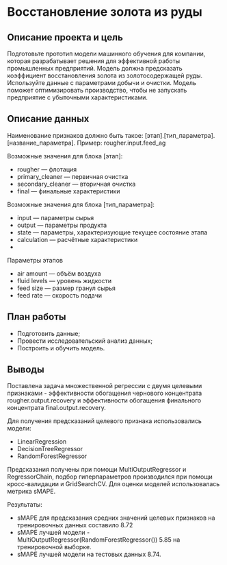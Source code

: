 #  Восстановление золота из руды

## Описание проекта и цель

Подготовьте прототип модели машинного обучения для компании, которая разрабатывает решения для эффективной работы промышленных предприятий. Модель должна предсказать коэффициент восстановления золота из золотосодержащей руды. Используйте данные с параметрами добычи и очистки. Модель поможет оптимизировать производство, чтобы не запускать предприятие с убыточными характеристиками.

## Описание данных

Наименование признаков должно быть такое: [этап].[тип_параметра].[название_параметра]. Пример: rougher.input.feed_ag

Возможные значения для блока [этап]:

 - rougher — флотация
 - primary_cleaner — первичная очистка
 - secondary_cleaner — вторичная очистка
 - final — финальные характеристики

Возможные значения для блока [тип_параметра]:

 - input — параметры сырья
 - output — параметры продукта
 - state — параметры, характеризующие текущее состояние этапа
 - calculation — расчётные характеристики
 - 
Параметры этапов

 - air amount — объём воздуха
 - fluid levels — уровень жидкости
 - feed size — размер гранул сырья
 - feed rate — скорость подачи

## План работы

 - Подготовить данные;
 - Провести исследовательский анализ данных;
 - Построить и обучить модель.

## Выводы

Поставлена задача множественной регрессии с двумя целевыми признаками - эффективности обогащения чернового концентрата rougher.output.recovery и эффективности обогащения финального концентрата final.output.recovery.

Для получения предсказаний целевого признака использовались модели:

 - LinearRegression
 - DecisionTreeRegressor
 - RandomForestRegressor 

Предсказания получены при помощи MultiOutputRegressor и RegressorChain, подбор гиперпараметров производился при помощи кросс-валидации и GridSearchCV. Для оценки моделей использовалась метрика sMAPE.

Результаты:

 - sMAPE для предсказания средних значений целевых признаков на тренировочных данных составило 8.72
 - sMAPE лучшей модели - MultiOutputRegressor(RandomForestRegressor()) 5.85 на тренировочной выборке.
 - sMAPE лучшей модели на тестовых данных 8.74.